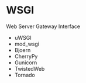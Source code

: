 # WSGI
Web Server Gateway Interface  

- uWSGI
- mod_wsgi
- Bjoern
- CherryPy
- Gunicorn
- TwistedWeb
- Tornado
